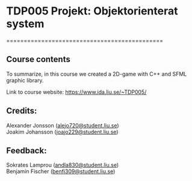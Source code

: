 

# TDP005 Projekt: Objektorienterat system
=============================================


## Course contents

To summarize, in this course we created a 2D-game with C++ and SFML graphic library.

Link to course website: https://www.ida.liu.se/~TDP005/


## Credits:
Alexander Jonsson (alejo720@student.liu.se)<br />
Joakim Johansson (joajo229@student.liu.se)<br />


## Feedback:
Sokrates Lamprou (andla830@student.liu.se)<br />
Benjamin Fischer (benfi309@student.liu.se)

